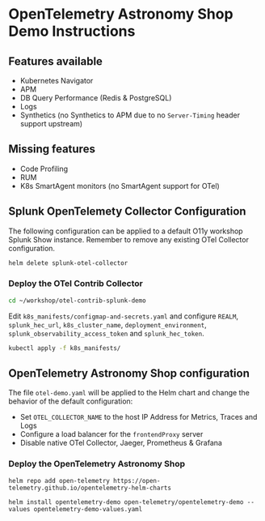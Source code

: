 # OpenTelemetry Astronomy Shop Demo Instructions

## Features available

- Kubernetes Navigator
- APM
- DB Query Performance (Redis & PostgreSQL)
- Logs
- Synthetics (no Synthetics to APM due to no `Server-Timing` header support upstream)

## Missing features

- Code Profiling
- RUM
- K8s SmartAgent monitors (no SmartAgent support for OTel)

## Splunk OpenTelemety Collector Configuration

The following configuration can be applied to a default O11y workshop Splunk Show instance. Remember to remove any existing OTel Collector configuration.

``` bash
helm delete splunk-otel-collector
```

### Deploy the OTel Contrib Collector

``` bash
cd ~/workshop/otel-contrib-splunk-demo
```

Edit `k8s_manifests/configmap-and-secrets.yaml` and configure `REALM`, `splunk_hec_url`, `k8s_cluster_name`, `deployment_environment`, `splunk_observability_access_token` and `splunk_hec_token`.

``` bash
kubectl apply -f k8s_manifests/
```

## OpenTelemetry Astronomy Shop configuration

The file `otel-demo.yaml` will be applied to the Helm chart and change the behavior of the default configuration:

- Set `OTEL_COLLECTOR_NAME` to the host IP Address for Metrics, Traces and Logs
- Configure a load balancer for the `frontendProxy` server
- Disable native OTel Collector, Jaeger, Prometheus & Grafana

### Deploy the OpenTelemetry Astronomy Shop

``` text
helm repo add open-telemetry https://open-telemetry.github.io/opentelemetry-helm-charts
```

``` text
helm install opentelemetry-demo open-telemetry/opentelemetry-demo --values opentelemetry-demo-values.yaml
```
